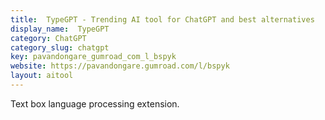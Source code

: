 ```yaml
---
title:  TypeGPT - Trending AI tool for ChatGPT and best alternatives
display_name:  TypeGPT
category: ChatGPT
category_slug: chatgpt
key: pavandongare_gumroad_com_l_bspyk
website: https://pavandongare.gumroad.com/l/bspyk
layout: aitool
---
```


Text box language processing extension.
